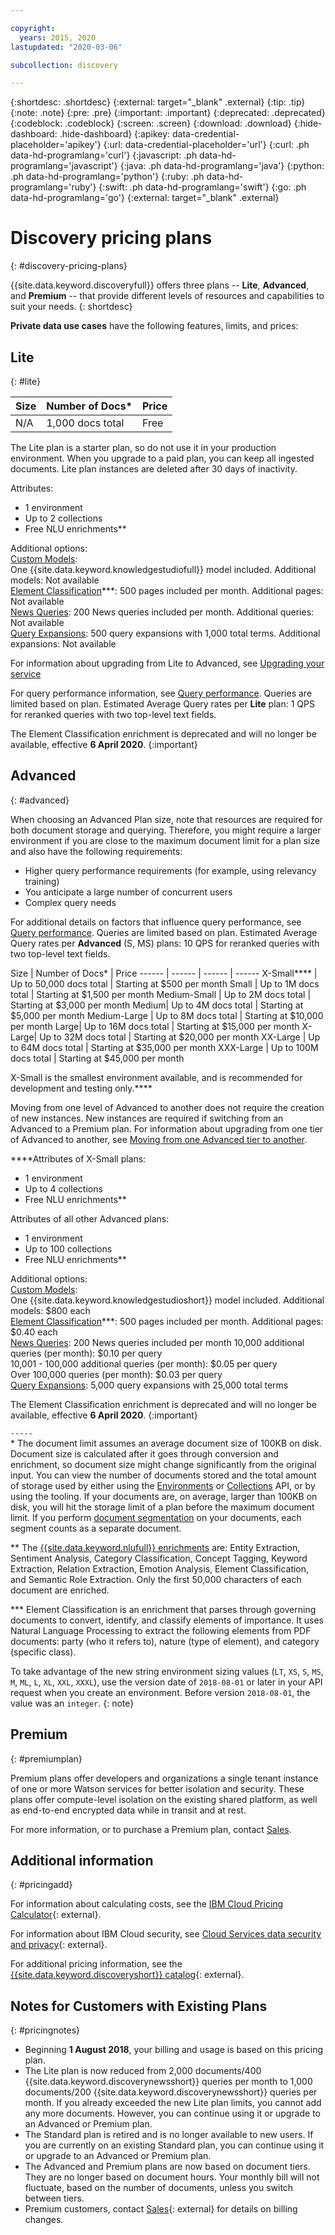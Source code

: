 ```yaml
---

copyright:
  years: 2015, 2020
lastupdated: "2020-03-06"

subcollection: discovery

---
```


{:shortdesc: .shortdesc}
{:external: target="_blank" .external}
{:tip: .tip}
{:note: .note}
{:pre: .pre}
{:important: .important}
{:deprecated: .deprecated}
{:codeblock: .codeblock}
{:screen: .screen}
{:download: .download}
{:hide-dashboard: .hide-dashboard}
{:apikey: data-credential-placeholder='apikey'}
{:url: data-credential-placeholder='url'}
{:curl: .ph data-hd-programlang='curl'}
{:javascript: .ph data-hd-programlang='javascript'}
{:java: .ph data-hd-programlang='java'}
{:python: .ph data-hd-programlang='python'}
{:ruby: .ph data-hd-programlang='ruby'}
{:swift: .ph data-hd-programlang='swift'}
{:go: .ph data-hd-programlang='go'}
{:external: target="_blank" .external}

# Discovery pricing plans
{: #discovery-pricing-plans}

<!-- Learn more topic WDS -->
{{site.data.keyword.discoveryfull}} offers three plans -- **Lite**, **Advanced**, and **Premium** -- that provide different levels of resources and capabilities to suit your needs.
{: shortdesc}

**Private data use cases** have the following features, limits, and prices:

## Lite
{: #lite}

Size | Number of Docs\* | Price
------ | ------ | ------
N/A | 1,000 docs total | Free

The Lite plan is a starter plan, so do not use it in your production environment. When you upgrade to a paid plan, you can keep all ingested documents.  Lite plan instances are deleted after 30 days of inactivity.

Attributes:
- 1 environment
- Up to 2 collections
- Free NLU enrichments\*\*

Additional options:<br> [Custom Models](/docs/discovery?topic=discovery-integrating-with-wks#integrating-your-custom-model):<br>
One {{site.data.keyword.knowledgestudiofull}} model included. Additional models: Not available<br>[Element Classification](/docs/discovery?topic=discovery-element-classification)\*\*\*:
500 pages included per month. Additional pages: Not available <br>[News Queries](/docs/discovery?topic=discovery-watson-discovery-news):
200 News queries included per month. Additional queries:  Not available<br>[Query Expansions](/docs/discovery?topic=discovery-query-concepts#query-expansion):
500 query expansions with 1,000 total terms. Additional expansions: Not available

For information about upgrading from Lite to Advanced, see [Upgrading your service](/docs/discovery?topic=discovery-upgrading-your-plan#service)

For query performance information, see [Query performance](/docs/discovery?topic=discovery-qp). Queries are limited based on plan. Estimated Average Query rates per **Lite** plan: 1 QPS for reranked queries with two top-level text fields.

The Element Classification enrichment is deprecated and will no longer be available, effective **6 April 2020**.
{:important}

## Advanced
{: #advanced}

When choosing an Advanced Plan size, note that resources are required for both document storage and querying. Therefore, you might require a larger environment if you are close to the maximum document limit for a plan size and also have the following requirements:

-  Higher query performance requirements (for example, using relevancy training)
-  You anticipate a large number of concurrent users
-  Complex query needs

For additional details on factors that influence query performance, see [Query performance](/docs/discovery?topic=discovery-qp). Queries are limited based on plan. Estimated Average Query rates per **Advanced** (S, MS) plans: 10 QPS for reranked queries with two top-level text fields.

Size | Number of Docs\* | Price
------ | ------ | ------ | ------
X-Small\*\*\*\* | Up to 50,000 docs total | Starting at $500 per month
Small | Up to 1M docs total | Starting at $1,500 per month
Medium-Small | Up to 2M docs total | Starting at $3,000 per month
Medium| Up to 4M docs total | Starting at $5,000 per month
Medium-Large | Up to 8M docs total | Starting at $10,000 per month
Large| Up to 16M docs total | Starting at $15,000 per month
X-Large| Up to 32M docs total | Starting at $20,000 per month
XX-Large | Up to 64M docs total | Starting at $35,000 per month
XXX-Large | Up to 100M docs total | Starting at $45,000 per month

X-Small is the smallest environment available, and is recommended for development and testing only.\*\*\*\*

Moving from one level of Advanced to another does not require the creation of new instances. New instances are required if switching from an Advanced to a Premium plan. For information about upgrading from one tier of Advanced to another, see [Moving from one Advanced tier to another](/docs/discovery?topic=discovery-upgrading-your-plan).

\*\*\*\*Attributes of X-Small plans:
- 1 environment
- Up to 4 collections
- Free NLU enrichments\*\*

Attributes of all other Advanced plans:
- 1 environment
- Up to 100 collections
- Free NLU enrichments\*\*

Additional options:<br> [Custom Models](/docs/discovery?topic=discovery-integrating-with-wks#integrating-your-custom-model):<br>
One {{site.data.keyword.knowledgestudioshort}} model included. Additional models: $800 each<br>[Element Classification](/docs/discovery?topic=discovery-element-classification)\*\*\*:
500 pages included per month. Additional pages: $0.40 each<br>[News Queries](/docs/discovery?topic=discovery-watson-discovery-news):
200 News queries included per month
10,000 additional queries (per month): $0.10 per query<br>
10,001 - 100,000 additional queries (per month): $0.05 per query<br>
Over 100,000 queries (per month): $0.03 per query<br>
[Query Expansions](/docs/discovery?topic=discovery-query-concepts#query-expansion):
5,000 query expansions with 25,000 total terms

The Element Classification enrichment is deprecated and will no longer be available, effective **6 April 2020**.
{:important}

`-----`
<br>
\* The document limit assumes an average document size of 100KB on disk. Document size is calculated after it goes through conversion and enrichment, so document size might change significantly from the original input. You can view the number of documents stored and the total amount of storage used by either using the [Environments](https://{DomainName}/apidocs/discovery#get-environment-info) or [Collections](https://{DomainName}/apidocs/discovery#get-collection-details) API, or by using the tooling. If your documents are, on average, larger than 100KB on disk, you will hit the storage limit of a plan before the maximum document limit. If you perform [document segmentation](/docs/discovery?topic=discovery-configservice#doc-segmentation) on your documents, each segment counts as a separate document.

\*\* The [{{site.data.keyword.nlufull}} enrichments](/docs/discovery?topic=discovery-configservice#adding-enrichments) are: Entity Extraction, Sentiment Analysis, Category Classification, Concept Tagging, Keyword Extraction, Relation Extraction, Emotion Analysis, Element Classification, and Semantic Role Extraction.  Only the first 50,000 characters of each document are enriched.

\*\*\* Element Classification is an enrichment that parses through governing documents to convert, identify, and classify elements of importance. It uses Natural Language Processing to extract the following elements from PDF documents: party (who it refers to), nature (type of element), and category (specific class).

To take advantage of the new string environment sizing values (`LT`, `XS`, `S`, `MS`, `M`, `ML`, `L`, `XL`, `XXL`, `XXXL`), use the version date of `2018-08-01` or later in your API request when you create an environment. Before version `2018-08-01`, the value was an `integer`.
{: note}

## Premium
{: #premiumplan}

Premium plans offer developers and organizations a single tenant instance of one or more Watson services for better isolation and security. These plans offer compute-level isolation on the existing shared platform, as well as end-to-end encrypted data while in transit and at rest.

For more information, or to purchase a Premium plan, contact [Sales](https://ibm.biz/contact-wdc-premium).

## Additional information
{: #pricingadd}

For information about calculating costs, see the [IBM Cloud Pricing Calculator](https://cloud.ibm.com/estimator/review){: external}.

For information about IBM Cloud security, see [Cloud Services data security and privacy](https://www.ibm.com/software/sla/sladb.nsf/sla/csdsp?OpenDocument){: external}.

For additional pricing information, see the [{{site.data.keyword.discoveryshort}} catalog](https://cloud.ibm.com/catalog/services/discovery){: external}.

## Notes for Customers with Existing Plans
{: #pricingnotes}

- Beginning **1 August 2018**, your billing and usage is based on this pricing plan.
- The Lite plan is now reduced from 2,000 documents/400 {{site.data.keyword.discoverynewsshort}} queries per month to 1,000 documents/200 {{site.data.keyword.discoverynewsshort}} queries per month.  If you already exceeded the new Lite plan limits, you cannot add any more documents. However, you can continue using it or upgrade to an Advanced or Premium plan.
- The Standard plan is retired and is no longer available to new users. If you are currently on an existing Standard plan, you can continue using it or upgrade to an Advanced or Premium plan.
- The Advanced and Premium plans are now based on document tiers. They are no longer based on document hours. Your monthly bill will not fluctuate, based on the number of documents, unless you switch between tiers.
- Premium customers, contact [Sales](https://ibm.biz/contact-wdc-premium){: external} for details on billing changes.
